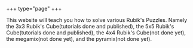 +++
type="page"
+++

This website will teach you how to solve various Rubik's Puzzles. Namely the 3x3 Rubik's Cube(tutorials done and published), the 5x5 Rubik's Cube(tutorials done and published), the 4x4 Rubik's Cube(not done yet), the megamix(not done yet), and the pyramix(not done yet).